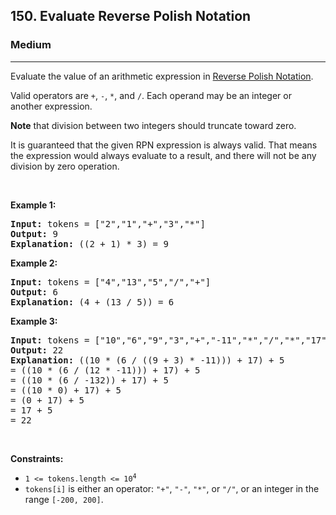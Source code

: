<h2>150. Evaluate Reverse Polish Notation</h2><h3>Medium</h3><hr><div><p>Evaluate the value of an arithmetic expression in <a href="http://en.wikipedia.org/wiki/Reverse_Polish_notation" target="_blank">Reverse Polish Notation</a>.</p>

<p>Valid operators are <code>+</code>, <code>-</code>, <code>*</code>, and <code>/</code>. Each operand may be an integer or another expression.</p>

<p><strong>Note</strong> that division between two integers should truncate toward zero.</p>

<p>It is guaranteed that the given RPN expression is always valid. That means the expression would always evaluate to a result, and there will not be any division by zero operation.</p>

<p>&nbsp;</p>
<p><strong>Example 1:</strong></p>

<pre><strong>Input:</strong> tokens = ["2","1","+","3","*"]
<strong>Output:</strong> 9
<strong>Explanation:</strong> ((2 + 1) * 3) = 9
</pre>

<p><strong>Example 2:</strong></p>

<pre><strong>Input:</strong> tokens = ["4","13","5","/","+"]
<strong>Output:</strong> 6
<strong>Explanation:</strong> (4 + (13 / 5)) = 6
</pre>

<p><strong>Example 3:</strong></p>

<pre><strong>Input:</strong> tokens = ["10","6","9","3","+","-11","*","/","*","17","+","5","+"]
<strong>Output:</strong> 22
<strong>Explanation:</strong> ((10 * (6 / ((9 + 3) * -11))) + 17) + 5
= ((10 * (6 / (12 * -11))) + 17) + 5
= ((10 * (6 / -132)) + 17) + 5
= ((10 * 0) + 17) + 5
= (0 + 17) + 5
= 17 + 5
= 22
</pre>

<p>&nbsp;</p>
<p><strong>Constraints:</strong></p>

<ul>
	<li><code>1 &lt;= tokens.length &lt;= 10<sup>4</sup></code></li>
	<li><code>tokens[i]</code> is either an operator: <code>"+"</code>, <code>"-"</code>, <code>"*"</code>, or <code>"/"</code>, or an integer in the range <code>[-200, 200]</code>.</li>
</ul>
</div>